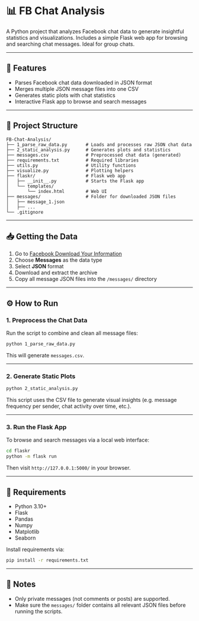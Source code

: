 # 📊 FB Chat Analysis

A Python project that analyzes Facebook chat data to generate insightful statistics and visualizations. Includes a simple Flask web app for browsing and searching chat messages. Ideal for group chats.

---

## 🚀 Features

- Parses Facebook chat data downloaded in JSON format
- Merges multiple JSON message files into one CSV
- Generates static plots with chat statistics
- Interactive Flask app to browse and search messages

---

## 📁 Project Structure

```
FB-Chat-Analysis/
├── 1_parse_raw_data.py       # Loads and processes raw JSON chat data
├── 2_static_analysis.py      # Generates plots and statistics
├── messages.csv              # Preprocessed chat data (generated)
├── requirements.txt          # Required libraries
├── utils.py                  # Utility functions
├── visualize.py              # Plotting helpers
├── flaskr/                   # Flask web app
│   ├── __init__.py           # Starts the Flask app
│   └── templates/
│       └── index.html        # Web UI
├── messages/                 # Folder for downloaded JSON files
│   ├── message_1.json
│   ├── ...
└── .gitignore
```

---

## 📥 Getting the Data

1. Go to [Facebook Download Your Information](https://accountscenter.facebook.com/info_and_permissions/dyi)
2. Choose **Messages** as the data type
3. Select **JSON** format
4. Download and extract the archive
5. Copy all message JSON files into the `/messages/` directory

---

## ⚙️ How to Run

### 1. Preprocess the Chat Data

Run the script to combine and clean all message files:

```bash
python 1_parse_raw_data.py
```

This will generate `messages.csv`.

---

### 2. Generate Static Plots

```bash
python 2_static_analysis.py
```

This script uses the CSV file to generate visual insights (e.g. message frequency per sender, chat activity over time, etc.).

---

### 3. Run the Flask App

To browse and search messages via a local web interface:

```bash
cd flaskr
python -m flask run
```

Then visit `http://127.0.0.1:5000/` in your browser.

---

## 🧩 Requirements

- Python 3.10+
- Flask
- Pandas
- Numpy
- Matplotlib
- Seaborn

Install requirements via:

```bash
pip install -r requirements.txt
```

---

## 📌 Notes

- Only private messages (not comments or posts) are supported.
- Make sure the `messages/` folder contains all relevant JSON files before running the scripts.
